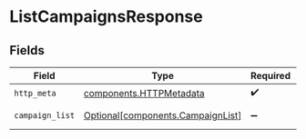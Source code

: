# ListCampaignsResponse


## Fields

| Field                                                                        | Type                                                                         | Required                                                                     | Description                                                                  |
| ---------------------------------------------------------------------------- | ---------------------------------------------------------------------------- | ---------------------------------------------------------------------------- | ---------------------------------------------------------------------------- |
| `http_meta`                                                                  | [components.HTTPMetadata](../../models/components/httpmetadata.md)           | :heavy_check_mark:                                                           | N/A                                                                          |
| `campaign_list`                                                              | [Optional[components.CampaignList]](../../models/components/campaignlist.md) | :heavy_minus_sign:                                                           | A list of campaigns.                                                         |